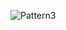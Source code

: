 ![Pattern3](https://user-images.githubusercontent.com/60677625/112518612-ce902d00-8d99-11eb-80c4-a894d56f5836.png)
